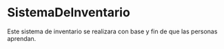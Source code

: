 # SistemaDeInventario
Este sistema de inventario se realizara con base y fin de que las personas aprendan.
